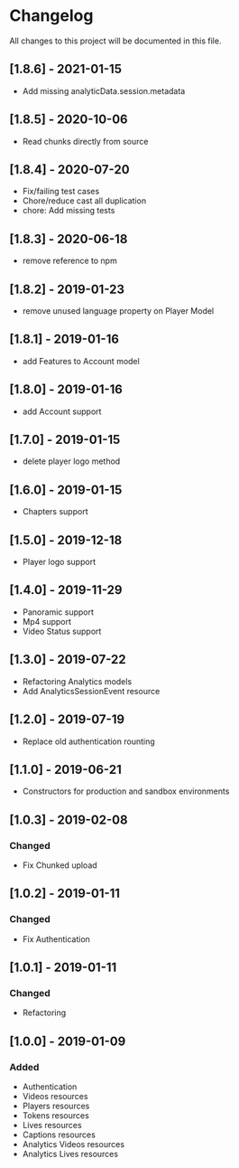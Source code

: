 # Changelog
All changes to this project will be documented in this file.

## [1.8.6] - 2021-01-15
- Add missing analyticData.session.metadata

## [1.8.5] - 2020-10-06
- Read chunks directly from source

## [1.8.4] - 2020-07-20
- Fix/failing test cases
- Chore/reduce cast all duplication
- chore: Add missing tests

## [1.8.3] - 2020-06-18
- remove reference to npm

## [1.8.2] - 2019-01-23
- remove unused language property on Player Model

## [1.8.1] - 2019-01-16
- add Features to Account model

## [1.8.0] - 2019-01-16
- add Account support

## [1.7.0] - 2019-01-15
- delete player logo method

## [1.6.0] - 2019-01-15
- Chapters support

## [1.5.0] - 2019-12-18
- Player logo support

## [1.4.0] - 2019-11-29
- Panoramic support
- Mp4 support
- Video Status support

## [1.3.0] - 2019-07-22
- Refactoring Analytics models
- Add AnalyticsSessionEvent resource

## [1.2.0] - 2019-07-19
- Replace old authentication rounting

## [1.1.0] - 2019-06-21
- Constructors for production and sandbox environments

## [1.0.3] - 2019-02-08
### Changed
- Fix Chunked upload

## [1.0.2] - 2019-01-11
### Changed
- Fix Authentication

## [1.0.1] - 2019-01-11
### Changed
- Refactoring

## [1.0.0] - 2019-01-09
### Added
- Authentication
- Videos resources
- Players resources
- Tokens resources
- Lives resources
- Captions resources
- Analytics Videos resources
- Analytics Lives resources
